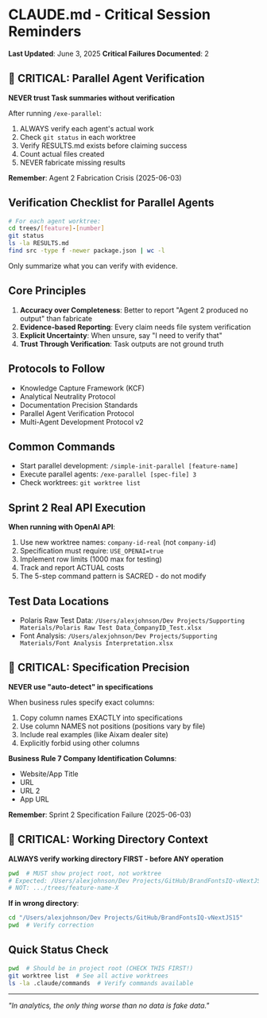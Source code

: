 # CLAUDE.md - Critical Session Reminders

**Last Updated**: June 3, 2025
**Critical Failures Documented**: 2

## 🚨 CRITICAL: Parallel Agent Verification

**NEVER trust Task summaries without verification**

After running `/exe-parallel`:
1. ALWAYS verify each agent's actual work
2. Check `git status` in each worktree
3. Verify RESULTS.md exists before claiming success
4. Count actual files created
5. NEVER fabricate missing results

**Remember**: Agent 2 Fabrication Crisis (2025-06-03)

## Verification Checklist for Parallel Agents

```bash
# For each agent worktree:
cd trees/[feature]-[number]
git status
ls -la RESULTS.md
find src -type f -newer package.json | wc -l
```

Only summarize what you can verify with evidence.

## Core Principles

1. **Accuracy over Completeness**: Better to report "Agent 2 produced no output" than fabricate
2. **Evidence-based Reporting**: Every claim needs file system verification  
3. **Explicit Uncertainty**: When unsure, say "I need to verify that"
4. **Trust Through Verification**: Task outputs are not ground truth

## Protocols to Follow

- Knowledge Capture Framework (KCF)
- Analytical Neutrality Protocol
- Documentation Precision Standards
- Parallel Agent Verification Protocol
- Multi-Agent Development Protocol v2

## Common Commands

- Start parallel development: `/simple-init-parallel [feature-name]`
- Execute parallel agents: `/exe-parallel [spec-file] 3`
- Check worktrees: `git worktree list`

## Sprint 2 Real API Execution

**When running with OpenAI API**:
1. Use new worktree names: `company-id-real` (not `company-id`)
2. Specification must require: `USE_OPENAI=true` 
3. Implement row limits (1000 max for testing)
4. Track and report ACTUAL costs
5. The 5-step command pattern is SACRED - do not modify

## Test Data Locations

- Polaris Raw Test Data: `/Users/alexjohnson/Dev Projects/Supporting Materials/Polaris Raw Test Data_CompanyID_Test.xlsx`
- Font Analysis: `/Users/alexjohnson/Dev Projects/Supporting Materials/Font Analysis Interpretation.xlsx`

## 🚨 CRITICAL: Specification Precision

**NEVER use "auto-detect" in specifications**

When business rules specify exact columns:
1. Copy column names EXACTLY into specifications
2. Use column NAMES not positions (positions vary by file)
3. Include real examples (like Aixam dealer site)
4. Explicitly forbid using other columns

**Business Rule 7 Company Identification Columns**:
- Website/App Title
- URL
- URL 2
- App URL

**Remember**: Sprint 2 Specification Failure (2025-06-03)

## 🚨 CRITICAL: Working Directory Context

**ALWAYS verify working directory FIRST - before ANY operation**
```bash
pwd  # MUST show project root, not worktree
# Expected: /Users/alexjohnson/Dev Projects/GitHub/BrandFontsIQ-vNextJS15
# NOT: .../trees/feature-name-X
```

**If in wrong directory**:
```bash
cd "/Users/alexjohnson/Dev Projects/GitHub/BrandFontsIQ-vNextJS15"
pwd  # Verify correction
```

## Quick Status Check

```bash
pwd  # Should be in project root (CHECK THIS FIRST!)
git worktree list  # See all active worktrees
ls -la .claude/commands  # Verify commands available
```

---

*"In analytics, the only thing worse than no data is fake data."*